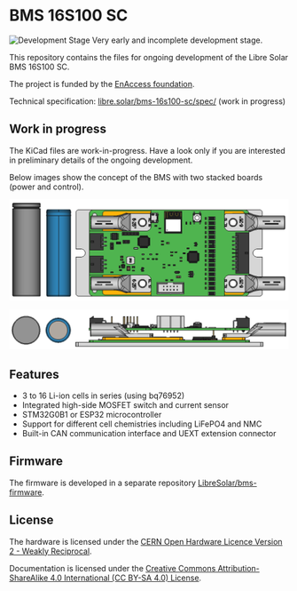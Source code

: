 # BMS 16S100 SC

![Development Stage](https://img.shields.io/badge/development%20stage-alpha-red.svg) Very early and incomplete development stage.

This repository contains the files for ongoing development of the Libre Solar BMS 16S100 SC.

The project is funded by the [EnAccess foundation](https://enaccess.org).

Technical specification: [libre.solar/bms-16s100-sc/spec/](https://libre.solar/bms-16s100-sc/spec/) (work in progress)

## Work in progress

The KiCad files are work-in-progress. Have a look only if you are interested in preliminary details of the ongoing development.

Below images show the concept of the BMS with two stacked boards (power and control).

![BMS top view complete (DRAFT)](spec/images/bms-top-view.png)

![BMS front view (DRAFT)](spec/images/bms-front-view.png)

## Features

- 3 to 16 Li-ion cells in series (using bq76952)
- Integrated high-side MOSFET switch and current sensor
- STM32G0B1 or ESP32 microcontroller
- Support for different cell chemistries including LiFePO4 and NMC
- Built-in CAN communication interface and UEXT extension connector

## Firmware

The firmware is developed in a separate repository [LibreSolar/bms-firmware](https://github.com/LibreSolar/bms-firmware).

## License

The hardware is licensed under the [CERN Open Hardware Licence Version 2 - Weakly Reciprocal](LICENCE).

Documentation is licensed under the [Creative Commons Attribution-ShareAlike 4.0 International (CC BY-SA 4.0) License](https://creativecommons.org/licenses/by-sa/4.0/).
